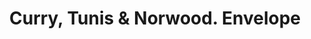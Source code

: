 ---
doi: 10.7916/D86Q38DZ
date_other: unknown
date_other_textual: unknown
form: printed ephemera
genre:
- Envelopes
name:
- Curry, Tunis & Norwood
object_in_context_url: https://biggert.cul.columbia.edu/items/view/ave_biggert_01761
subject_hierarchical_geographic:
- Lexington, Kentucky, United States
subject_name:
- Curry, Tunis & Norwood
title: Curry, Tunis & Norwood. Envelope
sort_title: Curry, Tunis & Norwood. Envelope
call_number: ave_biggert_01761
coordinates:
- 38.02972222222222,-84.49472222222222
pid: ave_biggert_01761
identifiers: ave_biggert_01761
thumbnail: https://derivativo-2.library.columbia.edu/iiif/2/ldpd:490799/full/!256,256/0/native.jpg
permalink: "/biggert/ave_biggert_01761/"
layout: iiif-image-page
---